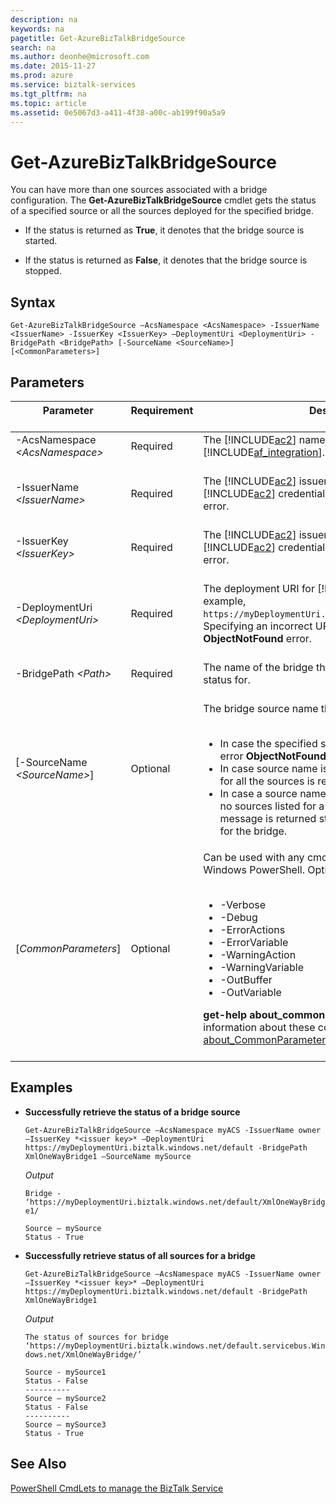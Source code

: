 ```yaml
---
description: na
keywords: na
pagetitle: Get-AzureBizTalkBridgeSource
search: na
ms.author: deonhe@microsoft.com
ms.date: 2015-11-27
ms.prod: azure
ms.service: biztalk-services
ms.tgt_pltfrm: na
ms.topic: article
ms.assetid: 0e5067d3-a411-4f38-a00c-ab199f90a5a9
---
```

# Get-AzureBizTalkBridgeSource
You can have more than one sources associated with a bridge configuration. The **Get-AzureBizTalkBridgeSource** cmdlet gets the status of a specified source or all the sources deployed for the specified bridge.

- If the status is returned as **True**, it denotes that the bridge source is started.

- If the status is returned as **False**, it denotes that the bridge source is stopped.

## Syntax
`Get-AzureBizTalkBridgeSource –AcsNamespace <AcsNamespace> -IssuerName <IssuerName> -IssuerKey <IssuerKey> –DeploymentUri <DeploymentUri> -BridgePath <BridgePath> [-SourceName <SourceName>] [<CommonParameters>]`

## Parameters

|Parameter <br /> <br />|Requirement <br /> <br />|Description <br /> <br />|
|-------------|---------------|---------------|
|-AcsNamespace *&lt;AcsNamespace&gt;* <br /> <br />|Required <br /> <br />|The [!INCLUDE[ac2](/Token/ac2_md.md)] namespace associated with [!INCLUDE[af_integration](/Token/af_integration_md.md)]. <br /> <br />|
|-IssuerName *&lt;IssuerName&gt;* <br /> <br />|Required <br /> <br />|The [!INCLUDE[ac2](/Token/ac2_md.md)] issuer name. Specifying incorrect [!INCLUDE[ac2](/Token/ac2_md.md)] credentials results in an authentication error. <br /> <br />|
|-IssuerKey *&lt;IssuerKey&gt;* <br /> <br />|Required <br /> <br />|The [!INCLUDE[ac2](/Token/ac2_md.md)] issuer key. Specifying incorrect [!INCLUDE[ac2](/Token/ac2_md.md)] credentials results in an authentication error. <br /> <br />|
|-DeploymentUri *&lt;DeploymentUri&gt;* <br /> <br />|Required <br /> <br />|The deployment URI for [!INCLUDE[af_integration](/Token/af_integration_md.md)]. For example, `https://myDeploymentUri.biztalk.windows.net/default/`. Specifying an incorrect URL results in an **ObjectNotFound** error. <br /> <br />|
|-BridgePath *&lt;Path&gt;* <br /> <br />|Required <br /> <br />|The name of the bridge that you want to get the sources status for. <br /> <br />|
|[-SourceName *&lt;SourceName&gt;*] <br /> <br />|Optional <br /> <br />|The bridge source name that you want the status for. <br /> <br /><ul><li>In case the specified source name does not exist, an error **ObjectNotFound** error message is returned. </li><li>In case source name is not provided, then the status for all the sources is returned. </li><li>In case a source name is not provided, and there are no sources listed for a particular bridge, then a message is returned stating that there are no sources for the bridge. </li> </ul>|
|[*CommonParameters*] <br /> <br />|Optional <br /> <br />|Can be used with any cmdlet and are implemented by Windows PowerShell. Options include: <br /> <br /><ul><li>-Verbose </li><li>-Debug </li><li>-ErrorActions </li><li>-ErrorVariable </li><li>-WarningAction </li><li>-WarningVariable </li><li>-OutBuffer </li><li>-OutVariable </li> </ul>**get-help about_commonparameters** provides detailed information about these common parameters. [about_CommonParameters](http://go.microsoft.com/fwlink/?LinkId=113216) is also a good resource. <br /> <br />|

## Examples

- **Successfully retrieve the status of a bridge source**

   `Get-AzureBizTalkBridgeSource –AcsNamespace myACS -IssuerName owner –IssuerKey *<issuer key>* –DeploymentUri https://myDeploymentUri.biztalk.windows.net/default -BridgePath XmlOneWayBridge1 –SourceName mySource`

   *Output*

   `Bridge - ‘https://myDeploymentUri.biztalk.windows.net/default/XmlOneWayBridge1/`

   ```
   Source – mySource
   Status - True
   ```

- **Successfully retrieve status of all sources for a bridge**

   `Get-AzureBizTalkBridgeSource –AcsNamespace myACS -IssuerName owner –IssuerKey *<issuer key>* –DeploymentUri https://myDeploymentUri.biztalk.windows.net/default -BridgePath XmlOneWayBridge1`

   *Output*

   `The status of sources for bridge ‘https://myDeploymentUri.biztalk.windows.net/default.servicebus.Windows.net/XmlOneWayBridge/’`

   ```
   Source - mySource1
   Status - False
   ----------
   Source – mySource2
   Status - False                                                                                                               
   ----------
   Source – mySource3
   Status - True
   ```

## See Also
[PowerShell CmdLets to manage the BizTalk Service](/Topic/PowerShell_CmdLets_to_manage_the_BizTalk_Service.md)

